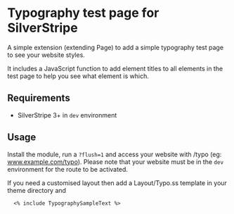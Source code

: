 # Typography test page for SilverStripe
A simple extension (extending Page) to add a simple typography test page to see your website styles.

It includes a JavaScript function to add element titles to all elements in the test page to help you see what element is which.

## Requirements
- SilverStripe 3+ in `dev` environment

## Usage
Install the module, run a `?flush=1` and access your website with /typo (eg: www.example.com/typo).
Please note that your website must be in the `dev` environment for the route to be activated.

If you need a customised layout then add a Layout/Typo.ss template in your theme directory and

```
  <% include TypographySampleText %>
```
